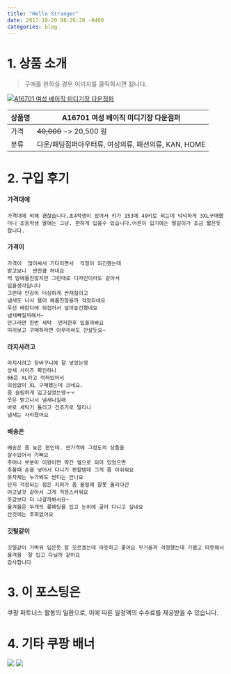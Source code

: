 ```yaml
---
title: "Hello Stranger"
date: 2017-10-20 08:26:28 -0400
categories: blog
---
```

# 1. 상품 소개
> 구매를 원하실 경우 이미지를 클릭하시면 됩니다.

[![A16701 여성 베이직 미디기장 다운점퍼](https://static.coupangcdn.com/image/affiliate/banner/ec28c262cf63b244f9449f21cc214bae@2x.jpg)](https://coupa.ng/bOYcAe)

상품명 | A16701 여성 베이직 미디기장 다운점퍼
-------|-------
가격 | ~~40,000~~ -> 20,500 원
분류 | 다운/패딩점퍼아우터류, 여성의류, 패션의류, KAN, HOME

# 2. 구입 후기

####    가격대에
    가격대에 비해 괜찮습니다.초4학생이 있어서 키가 153에 49키로 되는데 넉넉하게 3XL구매했더니 초등학생 딸애는 그냥. 편하게 입을수 있습니다.어른이 입기에는 팔길이가 조금 짧은듯 합니다.

####    가격이
    가격이  많이싸서 기다리면서  걱정이 되긴했는데
    받고보니  싼만큼 하네요
    썩 맘에들진않지만 그런대로 디자인이라도 같아서
    입을생각입니다
    그런데 안감이 더심하게 싼재질이고
    냄새도 나서 몸어 해롭진않을까 걱정되네요
    우선 베란다에 뒤집어서 널어놓긴했네요
    냄새빠질까해서~
    안그러면 한번 세탁  먼저한후 입을까봐요
    미리보고 구매하라면 아무리싸도 안살듯요~

####    라지사려고
    라지사려고 장바구니에 잘 넣었는뎅
    상세 사이즈 확인하니
    66은 XL라고 적혀있어서
    의심없이 XL 구매했는데 크네요.
    좀 슬림하게 입고싶었는뎅ㅜㅜ
    옷은 받고나서 냄새나길래
    바로 세탁기 돌리고 건조기로 말리니
    냄새는 사라졌어요

####    배송은
    배송은 좀 늦은 편인데. 싼가격에 그정도의 상품을
    살수있어서 기뻐요
    주머니 부분이 이왕이면 약간 옆으로 되어 있었으면
    추울때 손을 넣어서 다니기 편할텐데 그게 좀 아쉬워요
    옷자체는 누가봐도 싼티는 안나요
    단지 걱정되는 점은 지퍼가 좀 올릴때 잘못 올리다간
    어긋날것 같아서 그게 걱정스러워요
    옷값보다 더 나갈까봐서요~
    올겨울은 두개의 롱패딩을 입고 눈위에 굴러 다니고 싶네요
    산것에는 후회없어요

####    깃털같이
    깃털같이 가벼워 입은듯 잘 모르겠는데 따뜻하고 좋아요 무거울까 걱정했는데 가볍고 따뜻해서 올겨울  잘 입고 다닐꺼 같아요
    감사합니다

# 3. 이 포스팅은
쿠팡 파트너스 활동의 일환으로, 이에 따른 일정액의 수수료를 제공받을 수 있습니다.

# 4. 기타 쿠팡 배너
[![](https://ads-partners.coupang.com/banners/404218?subId=&traceId=V0-301-bae0f72e5e59e45f-I404218&w=728&h=90)](https://coupa.ng/bOXH5d)
[![](https://ads-partners.coupang.com/banners/404240?subId=&traceId=V0-301-371ae01f4226dec2-I404240&w=728&h=90)](https://coupa.ng/bOXIeg)
